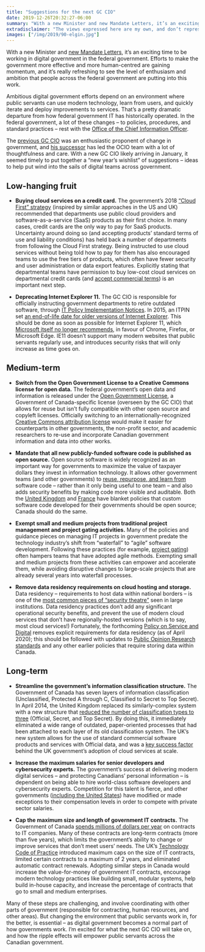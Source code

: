 ```yaml
---
title: "Suggestions for the next GC CIO"
date: 2019-12-26T20:32:27-06:00
summary: "With a new Minister and new Mandate Letters, it’s an exciting time to be working in digital government in the federal government. With a new GC CIO likely arriving in January, it seemed timely to put together a “new year’s wishlist” of suggestions to help put wind into the sails of digital teams across government."
extradisclaimer: "The views expressed here are my own, and don’t represent the opinions of my team or my employer."
images: ["/img/2019/90-elgin.jpg"]
---
```


With a new Minister and [new Mandate Letters](https://pm.gc.ca/en/mandate-letters/minister-digital-government-mandate-letter), it’s an exciting time to be working in digital government in the federal government. Efforts to make the government more effective and more human-centred are gaining momentum, and it’s really refreshing to see the level of enthusiasm and ambition that people across the federal government are putting into this work.

Ambitious digital government efforts depend on an environment where public servants can use modern technology, learn from users, and quickly iterate and deploy improvements to services. That’s a pretty dramatic departure from how federal government IT has historically operated. In the federal government, a lot of these changes – to policies, procedures, and standard practices – rest with the [Office of the Chief Information Officer](https://www.canada.ca/en/treasury-board-secretariat/corporate/organization.html#ocio). 

The [previous GC CIO](https://twitter.com/AlexBenay) was an enthusiastic proponent of change in government, and [his successor](https://twitter.com/FBlodo) has led the OCIO team with a lot of thoughtfulness and care. With a new GC CIO likely arriving in January, it seemed timely to put together a “new year’s wishlist” of suggestions – ideas to help put wind into the sails of digital teams across government.

## Low-hanging fruit

*   **Buying cloud services on a credit card.** The government’s 2018 [“Cloud First” strategy](https://www.canada.ca/en/government/system/digital-government/modern-emerging-technologies/cloud-services/government-canada-cloud-adoption-strategy.html#toc6) (inspired by similar approaches in the US and UK) recommended that departments use public cloud providers and software-as-a-service (SaaS) products as their first choice. In many cases, credit cards are the only way to pay for SaaS products. Uncertainty around doing so (and accepting products’ standard terms of use and liability conditions) has held back a number of departments from following the Cloud First strategy. Being instructed to use cloud services without being told how to pay for them has also encouraged teams to use the free tiers of products, which often have fewer security and user administration or data export features. Explicitly stating that departmental teams have permission to buy low-cost cloud services on departmental credit cards (and [accept commercial terms](/2021/07/11/paying-for-low-cost-cloud-services-on-a-departmental-credit-card/)) is an important next step.

*   **Deprecating Internet Explorer 11.** The GC CIO is responsible for officially instructing government departments to retire outdated software, through [IT Policy Implementation Notices](https://www.canada.ca/en/government/system/digital-government/modern-emerging-technologies/policy-implementation-notices.html). In 2015, an ITPIN set [an end-of-life date for older versions of Internet Explorer](https://www.canada.ca/en/government/system/digital-government/modern-emerging-technologies/policy-implementation-notices/direction-microsoft-internet-explorer-browser-version-utilization.html). This should be done as soon as possible for Internet Explorer 11, which [Microsoft itself no longer recommends](https://techcommunity.microsoft.com/t5/Windows-IT-Pro-Blog/The-perils-of-using-Internet-Explorer-as-your-default-browser/ba-p/331732), in favour of Chrome, Firefox, or Microsoft Edge. IE11 doesn’t support many modern websites that public servants regularly use, and introduces security risks that will only increase as time goes on.

## Medium-term

*   **Switch from the Open Government License to a Creative Commons license for open data.** The federal government’s open data and information is released under the [Open Government License](https://open.canada.ca/en/open-government-licence-canada), a Government of Canada-specific license (overseen by the GC CIO) that allows for reuse but isn’t fully compatible with other open source and copyleft licenses. Officially switching to an internationally-recognized [Creative Commons attribution license](https://creativecommons.org/licenses/by/4.0/) would make it easier for counterparts in other governments, the non-profit sector, and academic researchers to re-use and incorporate Canadian government information and data into other works.

*   **Mandate that all new publicly-funded software code is published as open source.** Open source software is widely recognized as an important way for governments to maximize the value of taxpayer dollars they invest in information technology. It allows other government teams (and other governments) to [reuse, repurpose, and learn from](https://www.annashipman.co.uk/jfdi/benefits-of-coding-in-the-open.html) software code – rather than it only being useful to one team – and also adds security benefits by making code more visible and auditable. Both the [United Kingdom](https://www.gov.uk/guidance/be-open-and-use-open-source) and [France](https://www.numerique.gouv.fr/publications/politique-logiciel-libre/) have blanket policies that custom software code developed for their governments should be open source; Canada should do the same.

*   **Exempt small and medium projects from traditional project management and project gating activities.** Many of the policies and guidance pieces on managing IT projects in government predate the technology industry’s shift from “waterfall” to “agile” software development. Following these practices (for example, [project gating](https://www.canada.ca/en/treasury-board-secretariat/services/information-technology-project-management/project-management/guide-project-gating-it-enabled-projects.html)) often hampers teams that have adopted agile methods. Exempting small and medium projects from these activities can empower and accelerate them, while avoiding disruptive changes to large-scale projects that are already several years into waterfall processes.

*   **Remove data residency requirements on cloud hosting and storage.** Data residency – requirements to host data within national borders – is one of the [most common pieces of “security theatre”](/2020/03/29/data-residency-is-security-theatre/) seen in large institutions. Data residency practices don’t add any significant operational security benefits, and prevent the use of modern cloud services that don’t have regionally-hosted versions (which is to say, most cloud services!) Fortunately, the forthcoming [Policy on Service and Digital](https://www.tbs-sct.gc.ca/pol/doc-eng.aspx?id=32603) removes explicit requirements for data residency (as of April 2020); this should be followed with updates to [Public Opinion Research standards](https://www.tpsgc-pwgsc.gc.ca/rop-por/enligne-online-eng.html#s13.2) and any other earlier policies that require storing data within Canada.

## Long-term

*   **Streamline the government’s information classification structure.** The Government of Canada has seven layers of information classification (Unclassified, Protected A through C, Classified to Secret to Top Secret). In April 2014, the United Kingdom replaced its similarly-complex system with a new structure that [reduced the number of classification types to three](https://assets.publishing.service.gov.uk/government/uploads/system/uploads/attachment_data/file/251481/Government-Security-Classifications-Supplier-Briefing-Oct-2013.pdf) (Official, Secret, and Top Secret). By doing this, it immediately eliminated a wide range of outdated, paper-oriented processes that had been attached to each layer of its old classification system. The UK’s new system allows for the use of standard commercial software products and services with Official data, and was a [key success factor](https://www.pinsentmasons.com/out-law/analysis/g-cloud-security-process-uk-improvements) behind the UK government’s adoption of cloud services at scale. 

*   **Increase the maximum salaries for senior developers and cybersecurity experts.** The government’s success at delivering modern digital services – and protecting Canadians’ personal information – is dependent on being able to hire world-class software developers and cybersecurity experts. Competition for this talent is fierce, and other governments ([including the United States](https://www.chcoc.gov/content/cybersecurity-hiring-pay-and-leave-flexibilities)) have modified or made exceptions to their compensation levels in order to compete with private sector salaries.

*   **Cap the maximum size and length of government IT contracts.** The Government of Canada [spends millions of dollars per year](https://goc-spending.github.io/analysis/) on contracts to IT companies. Many of these contracts are long-term contracts (more than five years), which limits the government’s ability to change or improve services that don’t meet users’ needs. The UK’s [Technology Code of Practice](https://webarchive.nationalarchives.gov.uk/20170909132908/https://www.gov.uk/government/publications/technology-code-of-practice/technology-code-of-practice) introduced maximum caps on the size of IT contracts, limited certain contracts to a maximum of 2 years, and eliminated automatic contract renewals. Adopting similar steps in Canada would increase the value-for-money of government IT contracts, encourage modern technology practices like building small, modular systems, help build in-house capacity, and increase the percentage of contracts that go to small and medium enterprises.

Many of these steps are challenging, and involve coordinating with other parts of government (responsible for contracting, human resources, and other areas). But changing the environment that public servants work in, for the better, is essential – as digital government becomes a normal part of how governments work. I’m excited for what the next GC CIO will take on, and how the ripple effects will empower public servants across the Canadian government.
